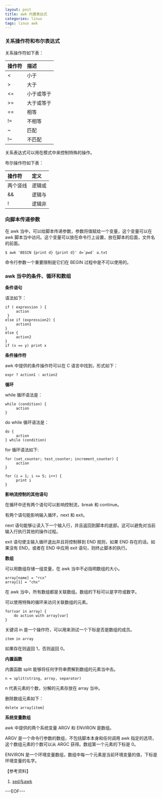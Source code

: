 ```yaml
---
layout: post
title: awk 内置表达式
categories: linux
tags: linux awk
---
```


### 关系操作符和布尔表达式

关系操作符如下表：

操作符|描述
:--|:--
<|小于
>|大于
<=|小于或等于
>=|大于或等于
==|相等
!=|不相等
~|匹配
!~|不匹配

关系表达式可以用在模式中来控制特殊的操作。

布尔操作符如下表：

操作符|定义
:--|:--
两个竖线|逻辑或
&&|逻辑与
!|逻辑非

### 向脚本传递参数

在 awk 当中，可以给脚本传递参数，参数将值赋给一个变量，这个变量可以在 awk 脚本当中访问。这个变量可以放在命令行上设置，放在脚本的后面，文件名的前面。

```
$ awk 'BEGIN {print d} {print d}' d=`pwd` a.txt
```

命令行参数一个重要限制是它们在 BEGIN 过程中是不可以使用的。

### awk 当中的条件、循环和数组

**条件语句**

语法如下：

```
if ( expression ) {
     action
 }
else if (expression2) {
     action1
}
else {
     action2
}
if (x == y) print x
```

**条件操作符**

awk 中提供的条件操作符可以在 C 语言中找到，形式如下：

```
expr ? action1 : action2
```

**循环**

while 循环语法是：

```
while (condition) {
     action
}
```

do while 循环语法是：

```
do {
     action
} while (condition)
```

for 循环语法如下:

```
for (set_counter; test_counter; increment_counter) {
     action
}

for (i = 1; i <= 5; i++) {
     print i
}
```

**影响流控制的其他语句**

在循环中还有两个语句可以影响控制流，break 和 continue。

有两个语句能影响输入循环，next 和 exit。

next 语句能够让读入下一个输入行，并且返回到脚本的底部。这可以避免对当前输入行执行其他的操作过程。

exit 语句使主输入循环退出并且将控制移到 END 规则，如果 END 存在的话。如果没有 END，或者在 END 中应用 exit 语句，则终止脚本的执行。

**数组**

可以用数组存储一组变量，在 awk 当中不必指明数组的大小。

```
array[name] = "rcx"
array[1] = "chx"
```

在 awk 当中，所有数组都是关联数组。数组的下标可以是字符或数字。

可以使用特殊的循环来访问关联数组的元素。

```
for(var in array) {
	do action with array[var]
}
```

关键词 in 是一个操作符，可以用来测试一个下标是否是数组的成员。

```
item in array
```

如果存在则返回 1，否则返回 0。

**内置函数**

内置函数 split 能够将任何字符串费解到数组的元素当中去。

```
n = split(string, array, separator)
```

n 代表元素的个数，分解的元素存放在 array 当中。

删除数组元素如下：

```
delete array[item]
```
**系统变量数组**

awk 中提供的两个系统变量 ARGV 和 ENVIRON 是数组。

ARGV 是一个命令行参数的数组，不包括脚本本身和任何调用 awk 指定的选项，这个数组元素的个数可以从 ARGC 获得。数组第一个元素的下标是 0。

ENVIRON 是一个环境变量数组，数组中每一个元素是当前环境变量的值，下标是环境变量的名字。

【参考资料】

1. [sed与awk](http://book.douban.com/subject/1236944/)

---EOF---

